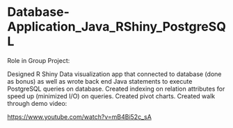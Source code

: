 # Database-Application_Java_RShiny_PostgreSQL

Role in Group Project:

Designed R Shiny Data visualization app that connected to database (done as bonus) as well as wrote back end Java statements to execute PostgreSQL queries on database. Created indexing on relation attributes for speed up (minimized I/O) on queries. Created pivot charts.  Created walk through demo video: 

https://www.youtube.com/watch?v=mB4Bi52c_sA

